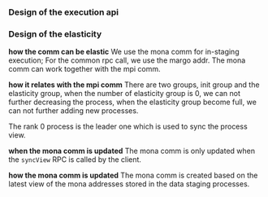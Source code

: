 

### Design of the execution api


### Design of the elasticity

**how the comm can be elastic**
We use the mona comm for in-staging execution; For the common rpc call, we use the margo addr.
The mona comm can work together with the mpi comm.

**how it relates with the mpi comm**
There are two groups, init group and the elasticity group, when the number of elasticity group is 0, we can not further decreasing the process, when the elasticity group become full, we can not further adding new processes.

The rank 0 process is the leader one which is used to sync the process view.

**when the mona comm is updated**
The mona comm is only updated when the `syncView` RPC is called by the client.


**how the mona comm is updated**
The mona comm is created based on the latest view of the mona addresses stored in the data staging processes.